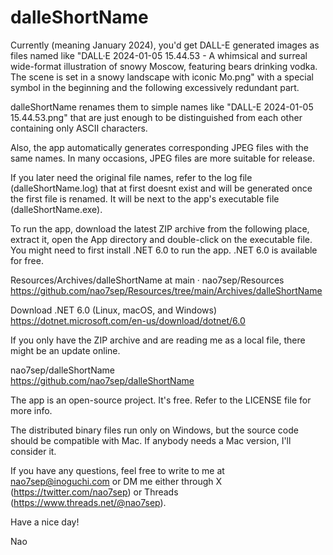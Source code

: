 ﻿# dalleShortName

Currently (meaning January 2024), you'd get DALL-E generated images as files named like "DALL·E 2024-01-05 15.44.53 - A whimsical and surreal wide-format illustration of snowy Moscow, featuring bears drinking vodka. The scene is set in a snowy landscape with iconic Mo.png" with a special symbol in the beginning and the following excessively redundant part.

dalleShortName renames them to simple names like "DALL-E 2024-01-05 15.44.53.png" that are just enough to be distinguished from each other containing only ASCII characters.

Also, the app automatically generates corresponding JPEG files with the same names. In many occasions, JPEG files are more suitable for release.

If you later need the original file names, refer to the log file (dalleShortName.log) that at first doesnt exist and will be generated once the first file is renamed. It will be next to the app's executable file (dalleShortName.exe).

To run the app, download the latest ZIP archive from the following place, extract it, open the App directory and double-click on the executable file. You might need to first install .NET 6.0 to run the app. .NET 6.0 is available for free.

Resources/Archives/dalleShortName at main · nao7sep/Resources
https://github.com/nao7sep/Resources/tree/main/Archives/dalleShortName

Download .NET 6.0 (Linux, macOS, and Windows)<br/>
https://dotnet.microsoft.com/en-us/download/dotnet/6.0

If you only have the ZIP archive and are reading me as a local file, there might be an update online.

nao7sep/dalleShortName<br/>
https://github.com/nao7sep/dalleShortName

The app is an open-source project. It's free. Refer to the LICENSE file for more info.

The distributed binary files run only on Windows, but the source code should be compatible with Mac. If anybody needs a Mac version, I'll consider it.

If you have any questions, feel free to write to me at nao7sep@inoguchi.com or DM me either through X (https://twitter.com/nao7sep) or Threads (https://www.threads.net/@nao7sep).

Have a nice day!

Nao
